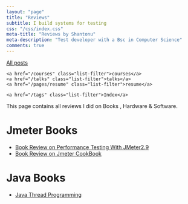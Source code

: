 ```yaml
---
layout: "page"
title: "Reviews"
subtitle: I build systems for testing
css: "/css/index.css"
meta-title: "Reviews by Shantonu"
meta-description: "Test developer with a Bsc in Computer Science"
comments: true
---
```


<div class="list-filters">
    <a href="/" class="list-filter filter-selected">All posts</a>

    <a href="/courses" class="list-filter">courses</a>
	<a href="/talks" class="list-filter">talks</a>
    <a href="/pages/resume" class="list-filter">resume</a>

    <a href="/tags" class="list-filter">Index</a>
</div>

This page contains all reviews I did on Books , Hardware & Software. 

# Jmeter Books
- [Book Review on Performance Testing With JMeter2.9](https://sarkershantonu.github.io/2013/09/28/Performance-Testing-With-JMeter-2.9-Review/)
- [Book Review on Jmeter CookBook](https://www.amazon.com/JMeter-Cookbook-Bayo-Erinle/dp/1783988282/ref=sr_1_1?dib=eyJ2IjoiMSJ9.IkPEpq_qW-YFHarHHvxOWHBWWCiMZcBfBp1-CMYVRdep0Y71w3aYdwyH1SxOt5QoVi5PdE2nNJUg8E_Cf6FKbh80lK9X6aBykrYrEfB2st4.QJuS4l4cvXn9u_hjcbP8VKTcr9xl6-TDV7RaFWm2eT4&dib_tag=se&qid=1746528147&refinements=p_27%3ABayo+Erinle&s=books&sr=1-1)

# Java Books
- [Java Thread Programming](https://sarkershantonu.github.io/2018/02/20/java-thread-programming-review/)

